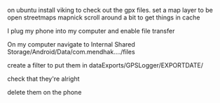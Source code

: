 on ubuntu install viking to check out the gpx files.
set a map layer to be open streetmaps mapnick
scroll around a bit to get things in cache

I plug my phone into my computer and enable file transfer

On my computer navigate to Internal Shared Storage/Android/Data/com.mendhak..../files

create a filter to put them in dataExports/GPSLogger/EXPORTDATE/

check that they're alright

delete them on the phone